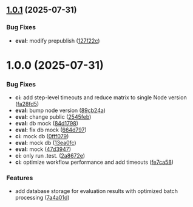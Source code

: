 ## [1.0.1](https://github.com/lilac-labs/eva/compare/eva-ts-v1.0.0...eva-ts-v1.0.1) (2025-07-31)


### Bug Fixes

* **eval:** modify prepublish ([127f22c](https://github.com/lilac-labs/eva/commit/127f22cb35b47cb0fd20b5f44de2c72002a676ab))

# 1.0.0 (2025-07-31)


### Bug Fixes

* **ci:** add step-level timeouts and reduce matrix to single Node version ([fa28fd5](https://github.com/lilac-labs/eva/commit/fa28fd50909c90e010411be7768df6bfdb1111a9))
* **eval:** bump node version ([89cb24a](https://github.com/lilac-labs/eva/commit/89cb24af104f33f09f04f8d457e2c1d24e731c2f))
* **eval:** change public ([2545feb](https://github.com/lilac-labs/eva/commit/2545feb9bdb3768e6842d26eeec1c7d60c05e83a))
* **eval:** db mock ([84d1798](https://github.com/lilac-labs/eva/commit/84d1798761e15a3bdfde58b86c7d063d7478f557))
* **eval:** fix db mock ([664d797](https://github.com/lilac-labs/eva/commit/664d797040d0fe4ed10cbac7cb7b8c83ff64d5fe))
* **ci:** mock db ([0fff079](https://github.com/lilac-labs/eva/commit/0fff07938d01922024eed2e5628be87d1a38314f))
* **eval:** mock db ([13ea0fc](https://github.com/lilac-labs/eva/commit/13ea0fcdb34f3ae997a67acd315d81d9bff0caab))
* **eval:** mock ([47d3947](https://github.com/lilac-labs/eva/commit/47d39474746663724775cff595d171e18bd6d5a9))
* **ci:** only run .test. ([2a8672e](https://github.com/lilac-labs/eva/commit/2a8672e8a874c76391a5f114b5f229962c31cda0))
* **ci:** optimize workflow performance and add timeouts ([fe7ca58](https://github.com/lilac-labs/eva/commit/fe7ca585b6a3e40f057c5f161ad8fa970711667f))


### Features

* add database storage for evaluation results with optimized batch processing ([7a4a01d](https://github.com/lilac-labs/eva/commit/7a4a01d146471c3412aa72f98b7f678731ff510f))
